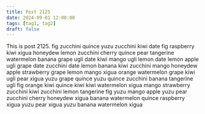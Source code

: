 ```yaml
---
title: Post 2125
date: 2024-09-01 12:00:00
tags: [tag1, tag2]
draft: false
---
```

This is post 2125.
fig
zucchini
quince
yuzu
zucchini
kiwi
date
fig
raspberry
kiwi
xigua
honeydew
lemon
zucchini
cherry
quince
pear
tangerine
watermelon
banana
grape
ugli
date
kiwi
mango
ugli
lemon
date
lemon
apple
ugli
grape
date
zucchini
date
lemon
banana
kiwi
zucchini
mango
honeydew
apple
strawberry
grape
lemon
mango
xigua
orange
watermelon
grape
kiwi
ugli
pear
xigua
yuzu
grape
quince
yuzu
quince
zucchini
banana
tangerine
ugli
fig
orange
kiwi
quince
kiwi
kiwi
watermelon
xigua
mango
strawberry
zucchini
kiwi
zucchini
lemon
tangerine
fig
yuzu
mango
apple
yuzu
pear
zucchini
cherry
honeydew
xigua
banana
watermelon
quince
raspberry
xigua
yuzu
pear
xigua
yuzu
banana
watermelon
xigua
